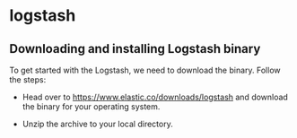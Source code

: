 # logstash

## Downloading and installing Logstash binary
To get started with the Logstash, we need to download the binary. Follow the steps:

- Head over to https://www.elastic.co/downloads/logstash and download the binary for your operating system.

- Unzip the archive to your local directory.
